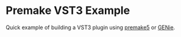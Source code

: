 # Premake VST3 Example
Quick example of building a VST3 plugin using [premake5](https://premake.github.io/) or [GENie](https://github.com/bkaradzic/GENie).
